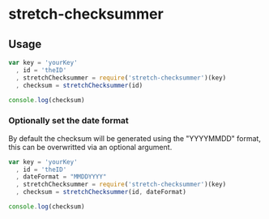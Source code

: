 # stretch-checksummer

## Usage
```js
var key = 'yourKey'
  , id = 'theID'
  , stretchChecksummer = require('stretch-checksummer')(key)
  , checksum = stretchChecksummer(id)

console.log(checksum)
```

### Optionally set the date format

By default the checksum will be generated using the "YYYYMMDD" format, this can
be overwritted via an optional argument.

```js
var key = 'yourKey'
  , id = 'theID'
  , dateFormat = "MMDDYYYY"
  , stretchChecksummer = require('stretch-checksummer')(key)
  , checksum = stretchChecksummer(id, dateFormat)

console.log(checksum)
```
